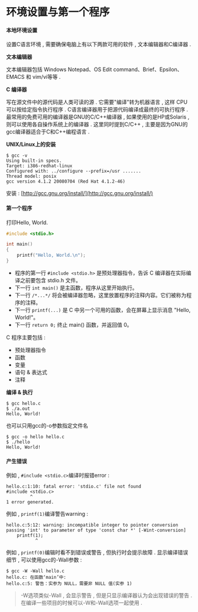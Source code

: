 # 环境设置与第一个程序

#### 本地环境设置

设置C语言环境 , 需要确保电脑上有以下两款可用的软件 , 文本编辑器和C编译器 .

**文本编辑器**

文本编辑器包括 Windows Notepad、OS Edit command、Brief、Epsilon、EMACS 和 vim/vi等等 .

**C 编译器**

写在源文件中的源代码是人类可读的源 . 它需要"编译"转为机器语言 , 这样 CPU 可以按给定指令执行程序 . C语言编译器用于把源代码编译成最终的可执行程序 . 最常用的免费可用的编译器是GNU的C/C++编译器 , 如果使用的是HP或Solaris , 则可以使用各自操作系统上的编译器 . 这里同时提到C/C++ , 主要是因为GNU的gcc编译器适合于C和C++编程语言 .

**UNIX/Linux上的安装**

```
$ gcc -v
Using built-in specs.
Target: i386-redhat-linux
Configured with: ../configure --prefix=/usr .......
Thread model: posix
gcc version 4.1.2 20080704 (Red Hat 4.1.2-46)
```

安装 : [http://gcc.gnu.org/install/](http://gcc.gnu.org/install/)

#### 第一个程序

打印Hello, World.

```c
#include <stdio.h>

int main()
{
    printf("Hello, World.\n");
}
```

* 程序的第一行 `#include <stdio.h>` 是预处理器指令，告诉 C 编译器在实际编译之前要包含 stdio.h 文件。
* 下一行 `int main()` 是主函数，程序从这里开始执行。
* 下一行 `/*...*/` 将会被编译器忽略，这里放置程序的注释内容。它们被称为程序的注释。
* 下一行 `printf(...)` 是 C 中另一个可用的函数，会在屏幕上显示消息 "Hello, World!"。
* 下一行 `return 0;` 终止 main\(\) 函数，并返回值 0。

C 程序主要包括 : 

* 预处理器指令
* 函数
* 变量
* 语句 & 表达式
* 注释

**编译 & 执行**

```
$ gcc hello.c
$ ./a.out
Hello, World!
```

也可以只用gcc的-o参数指定文件名

```
$ gcc -o hello hello.c
$ ./hello
Hello, World!
```

#### 产生错误

例如 , `#include <stdio.c>`编译时报错error : 

```
hello.c:1:10: fatal error: 'stdio.c' file not found
#include <stdio.c>
         ^
1 error generated.
```

例如 , `printf(1)`编译警告warning : 

```
hello.c:5:12: warning: incompatible integer to pointer conversion passing 'int' to parameter of type 'const char *' [-Wint-conversion]
    printf(1);
           ^
```

例如 , `printf(0)`编辑时看不到错误或警告 , 但执行时会提示故障 . 显示编译错误细节 , 可以使用gcc的-Wall参数 : 

```
$ gcc -W -Wall hello.c
hello.c: 在函数‘main’中:
hello.c:5: 警告：实参为 NULL，需要非 NULL 值(实参 1)
```

> -W选项类似-Wall , 会显示警告 , 但是只显示编译器认为会出现错误的警告 . 在编译一些项目的时候可以-W和-Wall选项一起使用 .



